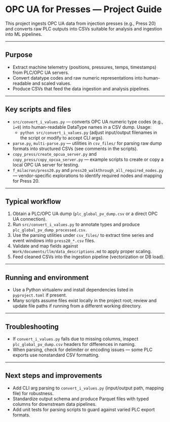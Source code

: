 # OPC UA for Presses — Project Guide

This project ingests OPC UA data from injection presses (e.g., Press 20) and converts raw PLC outputs into CSVs suitable for analysis and ingestion into ML pipelines.

---

## Purpose

- Extract machine telemetry (positions, pressures, temps, timestamps) from PLC/OPC UA servers.
- Convert datatype codes and raw numeric representations into human-readable and scaled values.
- Produce CSVs that feed the data ingestion and analysis pipelines.

---

## Key scripts and files

- `src/convert_i_values.py` — converts OPC UA numeric type codes (e.g., `i=9`) into human-readable DataType names in a CSV dump. Usage:
  - `python src/convert_i_values.py` (adjust input/output filenames in the script or modify to accept CLI args).
- `parse.py`, `multi-parse.py` — utilities in `csv_files/` for parsing raw dump formats into structured CSVs (see comments in the scripts).
- `copy_press/create_opcua_server.py` and `copy_press/copy_opcua_server.py` — example scripts to create or copy a local OPC UA server for testing.
- `f_milacron/press20.py` and `press20_walkthrough_all_required_nodes.py` — vendor-specific explorations to identify required nodes and mapping for Press 20.

---

## Typical workflow

1. Obtain a PLC/OPC UA dump (`plc_global_pv_dump.csv` or a direct OPC UA connection).
2. Run `src/convert_i_values.py` to annotate types and produce `plc_global_pv_dump_processed.csv`.
3. Use the parsing utilities under `csv_files/` to extract time series and event windows into `press20_*.csv` files.
4. Validate and map fields against `Work/documents/llm/data_descriptions.md` to apply proper scaling.
5. Feed cleaned CSVs into the ingestion pipeline (vectorization or DB load).

---

## Running and environment

- Use a Python virtualenv and install dependencies listed in `pyproject.toml` if present.
- Many scripts assume files exist locally in the project root; review and update file paths if running from a different working directory.

---

## Troubleshooting

- If `convert_i_values.py` fails due to missing columns, inspect `plc_global_pv_dump.csv` headers for differences in naming.
- When parsing, check for delimiter or encoding issues — some PLC exports use nonstandard CSV formatting.

---

## Next steps and improvements

- Add CLI arg parsing to `convert_i_values.py` (input/output path, mapping file) for robustness.
- Standardize output schema and produce Parquet files with typed columns for downstream data pipelines.
- Add unit tests for parsing scripts to guard against varied PLC export formats.

